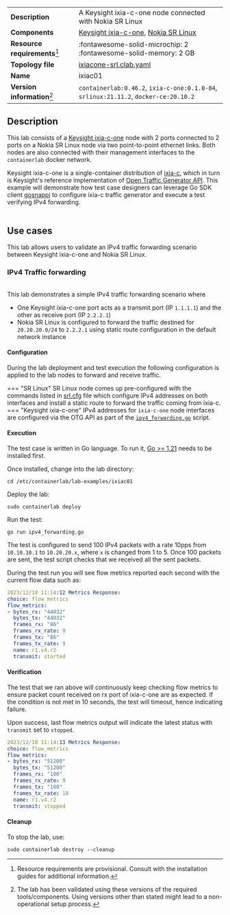 |                               |                                                                                        |
| ----------------------------- | -------------------------------------------------------------------------------------- |
| **Description**               | A Keysight ixia-c-one node connected with Nokia SR Linux                               |
| **Components**                | [Keysight ixia-c-one][ixia-c], [Nokia SR Linux][srl]                                   |
| **Resource requirements**[^1] | :fontawesome-solid-microchip: 2 <br/>:fontawesome-solid-memory: 2 GB                   |
| **Topology file**             | [ixiacone-srl.clab.yaml][topofile]                                                     |
| **Name**                      | ixiac01                                                                                |
| **Version information**[^2]   | `containerlab:0.46.2`, `ixia-c-one:0.1.0-84`, `srlinux:21.11.2`, `docker-ce:20.10.2`   |

## Description

This lab consists of a [Keysight ixia-c-one](../manual/kinds/keysight_ixia-c-one.md) node with 2 ports connected to 2 ports on a Nokia SR Linux node via two point-to-point ethernet links. Both nodes are also connected with their management interfaces to the `containerlab` docker network.

Keysight ixia-c-one is a single-container distribution of [ixia-c][ixia-c], which in turn is Keysight's reference implementation of [Open Traffic Generator API][otg]. This example will demonstrate how test case designers can leverage Go SDK client [gosnappi][gosnappi] to configure ixia-c traffic generator and execute a test verifying IPv4 forwarding.

<div class="mxgraph" style="max-width:100%;border:1px solid transparent;margin:0 auto; display:block;" data-mxgraph="{&quot;page&quot;:0,&quot;zoom&quot;:1.5,&quot;highlight&quot;:&quot;#0000ff&quot;,&quot;nav&quot;:true,&quot;check-visible-state&quot;:true,&quot;resize&quot;:true,&quot;url&quot;:&quot;https://raw.githubusercontent.com/srl-labs/containerlab/diagrams/ixiac&quot;}"></div>

## Use cases

This lab allows users to validate an IPv4 traffic forwarding scenario between Keysight ixia-c-one and Nokia SR Linux.

### IPv4 Traffic forwarding

<div class="mxgraph" style="max-width:100%;border:1px solid transparent;margin:0 auto; display:block;" data-mxgraph="{&quot;page&quot;:1,&quot;zoom&quot;:1.5,&quot;highlight&quot;:&quot;#0000ff&quot;,&quot;nav&quot;:true,&quot;check-visible-state&quot;:true,&quot;resize&quot;:true,&quot;url&quot;:&quot;https://raw.githubusercontent.com/srl-labs/containerlab/diagrams/ixiac&quot;}"></div>

This lab demonstrates a simple IPv4 traffic forwarding scenario where

- One Keysight ixia-c-one port acts as a transmit port (IP `1.1.1.1`) and the other as receive port (IP `2.2.2.1`)
- Nokia SR Linux is configured to forward the traffic destined for `20.20.20.0/24` to `2.2.2.1` using static route configuration in the default network instance

#### Configuration

During the lab deployment and test execution the following configuration is applied to the lab nodes to forward and receive traffic.

=== "SR Linux"
    SR Linux node comes up pre-configured with the commands listed in [srl.cfg][srlcfg] file which configure IPv4 addresses on both interfaces and install a static route to forward the traffic coming from ixia-c.
=== "Keysight ixia-c-one"
    IPv4 addresses for `ixia-c-one` node interfaces are configured via the OTG API as part of the [`ipv4_forwarding.go`](ipv4_forwarding) script.

#### Execution

The test case is written in Go language. To run it, [Go >= 1.21](https://go.dev/doc/install) needs to be installed first.

Once installed, change into the lab directory:

```Shell
cd /etc/containerlab/lab-examples/ixiac01
```

Deploy the lab:

```Shell
sudo containerlab deploy
```

Run the test:

```Shell
go run ipv4_forwarding.go
```

The test is configured to send 100 IPv4 packets with a rate 10pps from `10.10.10.1` to `10.20.20.x`, where `x` is changed from 1 to 5. Once 100 packets are sent, the test script checks that we received all the sent packets.

During the test run you will see flow metrics reported each second with the current flow data such as:

```yaml
2023/12/18 11:14:12 Metrics Response:
choice: flow_metrics
flow_metrics:
- bytes_rx: "44032"
  bytes_tx: "44032"
  frames_rx: "86"
  frames_rx_rate: 9
  frames_tx: "86"
  frames_tx_rate: 9
  name: r1.v4.r2
  transmit: started
```

#### Verification

The test that we ran above will continuously keep checking flow metrics to ensure packet count received on rx port of ixia-c-one are as expected.
If the condition is not met in 10 seconds, the test will timeout, hence indicating failure.

Upon success, last flow metrics output will indicate the latest status with `transmit` set to `stopped`.

```yaml
2023/12/18 11:14:13 Metrics Response:
choice: flow_metrics
flow_metrics:
- bytes_rx: "51200"
  bytes_tx: "51200"
  frames_rx: "100"
  frames_rx_rate: 9
  frames_tx: "100"
  frames_tx_rate: 10
  name: r1.v4.r2
  transmit: stopped
```

#### Cleanup

To stop the lab, use:

```Shell
sudo containerlab destroy --cleanup
```


[ixia-c]: https://github.com/open-traffic-generator/ixia-c
[otg]: https://redocly.github.io/redoc/?url=https://raw.githubusercontent.com/open-traffic-generator/models/master/artifacts/openapi.yaml
[gosnappi]: https://github.com/open-traffic-generator/snappi/tree/main/gosnappi
[srl]: https://www.nokia.com/networks/products/service-router-linux-NOS/
[topofile]: https://github.com/srl-labs/containerlab/blob/main/lab-examples/ixiac01/ixiac01.clab.yml
[srlcfg]: https://github.com/srl-labs/containerlab/blob/main/lab-examples/ixiac01/srl.cfg
[ipv4_forwarding]: https://github.com/srl-labs/containerlab/blob/main/lab-examples/ixiac01/ipv4_forwarding.go

[^1]: Resource requirements are provisional. Consult with the installation guides for additional information.
[^2]: The lab has been validated using these versions of the required tools/components. Using versions other than stated might lead to a non-operational setup process.

<script type="text/javascript" src="https://viewer.diagrams.net/js/viewer-static.min.js" async></script>
